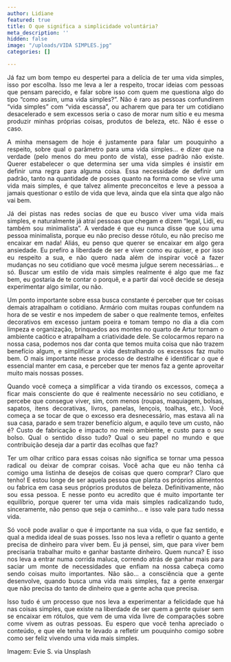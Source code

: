 ```yaml
---
author: Lidiane
featured: true
title: O que significa a simplicidade voluntária?
meta_description: ''
hidden: false
image: "/uploads/VIDA SIMPLES.jpg"
categories: []

---
```

<p align="justify">Já faz um bom tempo eu despertei para a delícia de ter uma vida simples, isso por escolha. Isso me leva a ler a respeito, trocar ideias com pessoas que pensam parecido, e falar sobre isso com quem me questiona algo do tipo “como assim, uma vida simples?”. Não é raro as pessoas confundirem “vida simples” com “vida escassa”, ou acharem que para ter um cotidiano desacelerado e sem excessos seria o caso de morar num sítio e eu mesma produzir minhas próprias coisas, produtos de beleza, etc. Não é esse o caso.

<p align="justify">A minha mensagem de hoje é justamente para falar um pouquinho a respeito, sobre qual o parâmetro para uma vida simples… e dizer que na verdade (pelo menos do meu ponto de vista), esse padrão não existe. Querer estabelecer o que determina ser uma vida simples é insistir em definir uma regra para alguma coisa. Essa necessidade de definir um padrão, tanto na quantidade de posses quanto na forma como se vive uma vida mais simples, é que talvez alimente preconceitos e leve a pessoa a jamais questionar o estilo de vida que leva, ainda que ela sinta que algo não vai bem.

<p align="justify">Já dei pistas nas redes socias de que eu busco viver uma vida mais simples, e naturalmente já atraí pessoas que chegam e dizem “legal, Lidi, eu também sou minimalista”. A verdade é que eu nunca disse que sou uma pessoa minimalista, porque eu não preciso desse rótulo, eu não preciso me encaixar em nada! Aliás, eu penso que querer se encaixar em algo gera ansiedade. Eu prefiro a liberdade de ser e viver como eu quiser, e por isso eu respeito a sua, e não quero nada além de inspirar você a fazer mudanças no seu cotidiano que você mesma julgue serem necessárias… e só. Buscar um estilo de vida mais simples realmente é algo que me faz bem, eu gostaria de te contar o porquê, e a partir daí você decide se deseja experimentar algo similar, ou não.

<p align="justify">Um ponto importante sobre essa busca constante é perceber que ter coisas demais atrapalham o cotidiano. Armário com muitas roupas confundem na hora de se vestir e nos impedem de saber o que realmente temos, enfeites decorativos em excesso juntam poeira e tomam tempo no dia a dia com limpeza e organização, brinquedos aos montes no quarto de Artur tornam o ambiente caótico e atrapalham a criatividade dele. Se colocarmos reparo na nossa casa, podemos nos dar conta que temos muita coisa que não trazem benefício algum, e simplificar a vida destralhando os excessos faz muito bem. O mais importante nesse processo de destralhe é identificar o que é essencial manter em casa, e perceber que ter menos faz a gente aproveitar muito mais nossas posses.

<p align="justify">Quando você começa a simplificar a vida tirando os excessos, começa a ficar mais consciente do que é realmente necessário no seu cotidiano, e percebe que consegue viver, sim, com menos (roupas, maquiagem, bolsas, sapatos, itens decorativas, livros, panelas, lençois, toalhas, etc.). Você começa a se tocar de que o excesso era desnecessário, mas estava ali na sua casa, parado e sem trazer benefício algum, e aquilo teve um custo, não é? Custo de fabricação e impacto no meio ambiente, e custo para o seu bolso. Qual o sentido disso tudo? Qual o seu papel no mundo e que contribuição deseja dar a partir das ecolhas que faz?

<p align="justify">Ter um olhar crítico para essas coisas não significa se tornar uma pessoa radical ou deixar de comprar coisas. Você acha que eu não tenha cá comigo uma listinha de desejos de coisas que quero comprar? Claro que tenho! E estou longe de ser aquela pessoa que planta os próprios alimentos ou fabrica em casa seus próprios produtos de beleza. Definitivamente, não sou essa pessoa. E nesse ponto eu acredito que é muito importante ter equilíbrio, porque querer ter uma vida mais simples radicalizando tudo, sinceramente, não penso que seja o caminho… e isso vale para tudo nessa vida.

<p align="justify">Só você pode avaliar o que é importante na sua vida, o que faz sentido, e qual a medida ideal de suas posses. Isso nos leva a refletir o quanto a gente precisa de dinheiro para viver bem. Eu já pensei, sim, que para viver bem precisaria trabalhar muito e ganhar bastante dinheiro. Quem nunca? E isso nos leva a entrar numa corrida maluca, correndo atrás de ganhar mais para saciar um monte de necessidades que enfiam na nossa cabeça como sendo coisas muito importantes. Não são… a consciência que a gente desenvolve, quando busca uma vida mais simples, faz a gente enxergar que não precisa do tanto de dinheiro que a gente acha que precisa.

<p align="justify">Isso tudo é um processo que nos leva a experimentar a felicidade que há nas coisas simples, que existe na liberdade de ser quem a gente quiser sem se encaixar em rótulos, que vem de uma vida livre de comparações sobre come vivem as outras pessoas. Eu espero que você tenha apreciado o conteúdo, e que ele tenha te levado a refletir um pouquinho comigo sobre como ser feliz vivendo uma vida mais simples.

<p align="justify">Imagem: Evie S. via Unsplash